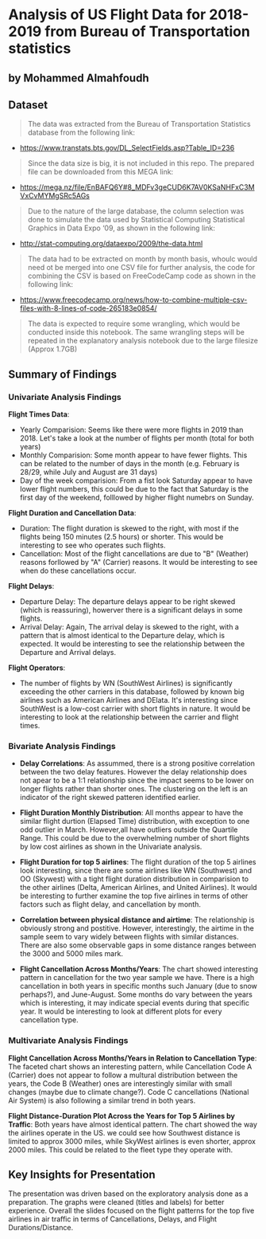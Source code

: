 # Analysis of US Flight Data for 2018-2019 from Bureau of Transportation statistics
## by Mohammed Almahfoudh


## Dataset

> The data was extracted from the Bureau of Transportation Statistics database from the following link:
- https://www.transtats.bts.gov/DL_SelectFields.asp?Table_ID=236

> Since the data size is big, it is not included in this repo. The prepared file can be downloaded from this MEGA link:
- https://mega.nz/file/EnBAFQ6Y#8_MDFv3geCUD6K7AV0KSaNHFxC3MVxCvMYMgSRc5AGs

> Due to the nature of the large database, the column selection was done to simulate the data used by Statistical Computing Statistical Graphics in Data Expo ‘09, as shown in the following link:
- http://stat-computing.org/dataexpo/2009/the-data.html

> The data had to be extracted on month by month basis, whoulc would need ot be merged into one CSV file for further analysis, the code for combining the CSV is based on FreeCodeCamp code as shown in the following link:
- https://www.freecodecamp.org/news/how-to-combine-multiple-csv-files-with-8-lines-of-code-265183e0854/

> The data is expected to require some wrangling, which would be conducted inside this notebook. The same wrangling steps will be repeated in the explanatory analysis notebook due to the large filesize (Approx 1.7GB)


## Summary of Findings

### Univariate Analysis Findings

**Flight Times Data**:
- Yearly Comparision: Seems like there were more flights in 2019 than 2018. Let's take a look at the number of flights per month (total for both years)
- Monthly Comparision: Some month appear to have fewer flights. This can be related to the number of days in the month (e.g. February is 28/29, while July and August are 31 days)
- Day of the week comparision: From a fist look Saturday appear to  have lower flight numbers, this could be due to the fact that Saturday is the first day of the weekend, folllowed by higher flight numebrs on Sunday.

**Flight Duration and Cancellation Data**:
- Duration: The flight duration is skewed to the right, with most if the flights being 150 minutes (2.5 hours) or shorter. This would be interesting to see who operates such flights.
- Cancellation: Most of the flight cancellations are due to "B" (Weather) reasons forllowed by "A" (Carrier) reasons. It would be interesting to see when do these cancellations occur.

**Flight Delays**:
- Departure Delay: The departure delays appear to be right skewed (which is reassuring), howerver there is a significant delays in some flights.
- Arrival Delay: Again, The arrival delay is skewed to the right, with a pattern that is almost identical to the Departure delay, which is expected. It would be interesting to see the relationship between the Departure and Arrival delays.

**Flight Operators**:
- The number of flights by WN (SouthWest Airlines) is significantly exceeding the other carriers in this database, followed by known big airlines such as American Airlines and DElata. It's interesting since SouthWest is a low-cost carrier with short flights in nature. It would be interesting to look at the relationship between the carrier and flight times.

### Bivariate Analysis Findings

- **Delay Correlations**: As assummed, there is a strong positive correlation between the two delay features. However the delay relationship does not apear to be a 1:1 relationship since the impact seems to be lower on longer flights rather than shorter ones. The clustering on the left is an indicator of the right skewed patteren identified earlier.
- **Flight Duration Monthly Distribution**: All months appear to have the similar flight durtion (Elapsed Time) distribution, with exception to one odd outlier in March. However,all have outliers outside the Quartile Range. This could be due to the overwhelming number of short flights by low cost airlines as shown in the Univariate analysis.

- **Flight Duration for top 5 airlines**: The flight duration of the top 5 airlines look interesting, since there are some airlines like WN (Southwest) and OO (Skywest) with a tight flight duration distribution in comparision to the other airlines (Delta, American Airlines, and United Airlines). It would be interesting to further examine the top five airlines in terms of other factors such as flight delay, and cancellation by month.

- **Correlation between physical distance and airtime**: The relationship is obviously strong and postitive. However, interestingly, the airtime in the sample seem to vary widely between flights with similar distances. There are also some observable gaps in some distance ranges between the 3000 and 5000 miles mark.

- **Flight Cancellation Across Months/Years**: The chart showed interesting pattern in cancellation for the two year sample we have. There is a high cancellation in both years in specific months such January (due to snow perhaps?), and June-August. Some months do vary between the years which is interesting, it may indicate special events during that specific year. It would be interesting to look at different plots for every cancellation type.


### Multivariate Analysis Findings

**Flight Cancellation Across Months/Years in Relation to Cancellation Type**: The faceted chart shows an interesting pattern, while Cancellation Code A (Carrier) does not appear to follow a multural distribution between the years, the Code B (Weather) ones are interestingly similar with small changes (maybe due to climate change?). Code C cancellations (National Air System) is also following a similar trend in both years.

**Flight Distance-Duration Plot Across the Years for Top 5 Airlines by Traffic**: Both years have almost identical pattern. The chart showed the way the airlines operate in the US. we could see how Southwest distance is limited to  approx 3000 miles, while SkyWest airlines is even shorter, approx 2000 miles. This could be related to the fleet type they operate with.


## Key Insights for Presentation

The presentation was driven based on the exploratory analysis done as a preparation. The graphs were cleaned (titles and labels) for better experience. Overall the slides focused on the flight patterns for the top five airlines in air traffic in terms of Cancellations, Delays, and Flight Durations/Distance.
